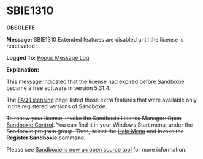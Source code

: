 # SBIE1310

**OBSOLETE**

**Message:** SBIE1310 Extended features are disabled until the license is reactivated

**Logged To:** [Popup Message Log](PopupMessageLog.md).

**Explanation:**

This message indicated that the license had expired before Sandboxie became a free software in version 5.31.4.

The [FAQ Licensing](https://sandboxie-website-archive.github.io/www.sandboxie.com/FAQ_Licensing.html) page listed those extra features that were available only in the registered versions of Sandboxie.

~~To renew your license, invoke the Sandboxie License Manager: Open [Sandboxie Control](SandboxieControl.md). You can find it in your Windows Start menu, under the Sandboxie program group. Then, select the [Help Menu](HelpMenu.md) and invoke the **Register Sandboxie** command.~~

Please see [Sandboxie is now an open source tool](https://news.sophos.com/en-us/2020/04/09/sandboxie-is-now-an-open-source-tool) for more information.
